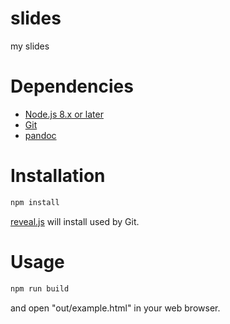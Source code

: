 # slides
my slides

# Dependencies

* [Node.js 8.x or later](https://github.com/nodejs/node)
* [Git](https://github.com/git/git)
* [pandoc](https://github.com/jgm/pandoc) 

# Installation

```bash
npm install
```

[reveal.js](https://github.com/hakimel/reveal.js) will install used by Git.

# Usage

```bash
npm run build
```

and open "out/example.html" in your web browser.
